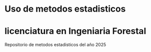# Uso de metodos estadisticos 
# licenciatura en Ingeniaria Forestal 

Repositorio de metodos estadisticos del año 2025 
